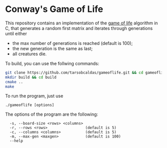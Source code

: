 # Conway's Game of Life

This repository contains an implementation of the [game of life](https://en.wikipedia.org/wiki/Conway%27s_Game_of_Life) algorithm in C, that generates 
a random first matrix and iterates through generations until either

   - the max number of generations is reached (default is 100);
   - the new generation is the same as last;
   - all creatures die.

To build, you can use the follwing commands:

```bash
git clone https://github.com/tarsobcaldas/gameoflife.git && cd gameoflife
mkdir build && cd build
cmake ..
make
```

To run the program, just use
```
./gameoflife [options]
```

The options of the program are the following:
```
  -s, --board-size <rows> <columns>
  -r, --rows <rows>                 (default is 5)
  -c, --columns <columns>           (default is 5)
  -m, --max-gen <maxgen>            (default is 100)
  --help
```
